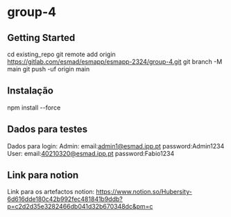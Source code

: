 # group-4

## Getting Started
cd existing_repo
git remote add origin https://gitlab.com/esmad/esmapp/esmapp-2324/group-4.git
git branch -M main
git push -uf origin main


## Instalação
npm install --force

## Dados para testes
Dados para login:
 Admin:
    email:admin1@esmad.ipp.pt
    password:Admin1234
User:
    email:40210320@esmad.ipp.pt
    password:Fabio1234

## Link para notion
Link para os artefactos notion:  https://www.notion.so/Hubersity-6d616dde180c42b992fec481841b9ddb?p=c2d2d35e3282466db041d32b670348dc&pm=c
